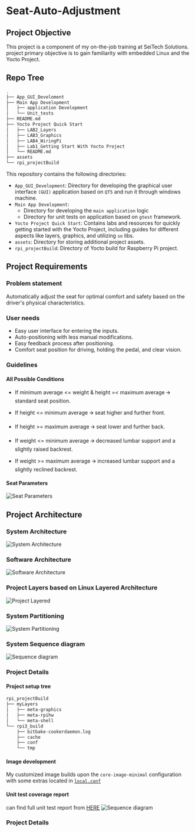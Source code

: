 # Seat-Auto-Adjustment
## Project Objective 
This project is a component of my on-the-job training at SeiTech Solutions. project primary objective is to gain familiarity with embedded Linux and the Yocto Project.

## Repo Tree 
```sh
.
├── App_GUI_Develoment
├── Main App Development
│   ├── application Development
│   └── Unit_tests
├── README.md
├── Yocto Project Quick Start
│   ├── LAB2_Layers
│   ├── LAB3_Graphics
│   ├── LAB4_WiringPi
│   ├── Lab1_Getting Start With Yocto Project
│   └── README.md
├── assets
└── rpi_projectBuild
```
This repository contains the following directories:
- `App_GUI_Development`: Directory for developing the graphical user interface `(GUI)` application based on `QT5` and run it through windows machine.
- `Main App Development`: 
    - Directory for developing the `main application` logic 
    -  Directory for unit tests on application based on `gtest` framework.
- `Yocto Project Quick Start`: Contains labs and resources for quickly getting started with the Yocto Project, including guides for different aspects like layers, graphics, and utilizing `so` libs.
- `assets`: Directory for storing additional project assets.
- `rpi_projectBuild`: Directory of Yocto build for Raspberry Pi project.
## Project Requirements 
### Problem statement 
Automatically adjust the seat for optimal comfort and safety based on the driver's physical characteristics.
### User needs
- Easy user interface for entering the inputs.
- Auto-positioning with less manual modifications.
- Easy feedback process after positioning.
- Comfort seat position for driving, holding the pedal, and clear vision.
### Guidelines
#### All Possible Conditions 
- If minimum average <= weight & height =< maximum average 🡪 standard seat position.

- If height <= minimum average 🡪 seat higher and further front.

- If height >= maximum average 🡪 seat lower and further back.

- If weight <= minimum average 🡪 decreased lumbar support and a slightly raised backrest.

- If weight >= maximum average 🡪 increased lumbar support and a slightly reclined backrest.  

#### Seat Parameters
![Seat Parameters](./assets/SeatParameters.png)

## Project Architecture
### System Architecture
![System Architecture](./assets/sysArch.PNG)
### Software Architecture
![Software Architecture](./assets/swArch.PNG)
### Project Layers based on Linux Layered Architecture
![Project Layered](./assets/LayeredArch.png)
### System Partitioning
![System Partitioning](./assets/part.PNG)
### System Sequence diagram
![Sequence diagram](./assets/seg.png)

### Project Details 
#### Project setup tree 
```sh
rpi_projectBuild
├── myLayers
│   ├── meta-graphics
│   ├── meta-rpihw
│   └── meta-shell
└── rpi3_build
    ├── bitbake-cookerdaemon.log
    ├── cache
    ├── conf
    └── tmp
```
#### Image development 
My customized image builds upon the `core-image-minimal` configuration with some extras located in [`local.conf`](./rpi_projectBuild\conf\local.conf) 

#### Unit test coverage report 
can find full unit test report from [HERE](./Main%20App%20Development/Unit_tests/coverage/src/app/) 
![Sequence diagram](./assets/Coverage1.PNG)



### Project Details 